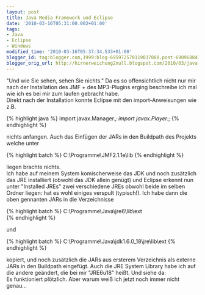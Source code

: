 ```yaml
---
layout: post
title: Java Media Framework und Eclipse
date: '2010-03-16T05:31:00.002+01:00'
tags:
- Java
- Eclipse
- Windows
modified_time: '2010-03-16T05:37:34.533+01:00'
blogger_id: tag:blogger.com,1999:blog-695972570119037880.post-6909688412545895239
blogger_orig_url: http://hirnerweichung2null.blogspot.com/2010/03/java-media-framework-und-eclipse.html
---
```


"Und wie Sie sehen, sehen Sie nichts." Da es so offensichtlich nicht nur mir nach der Installation des JMF + des MP3-Plugins erging beschreibe ich mal wie ich es bei mir zum laufen gebracht habe.  
Direkt nach der Installation konnte Eclipse mit den import-Anweisungen wie z.B.

{% highlight java %}
import javax.Manager.*;
import javax.Player.*;
{% endhighlight %}

nichts anfangen. Auch das Einfügen der JARs in den Buildpath des Projekts welche unter

{% highlight batch %}
C:\Programme\JMF2.1.1e\lib
{% endhighlight %}

liegen brachte nichts.  
Ich habe auf meinem System komischerweise das JDK und noch zusätzlich das JRE installiert (obwohl das JDK allein genügt) und Eclipse erkennt nun unter "Installed JREs" zwei verschiedene JREs obwohl beide im selben Ordner liegen: hat es wohl einiges verspult (typisch!). Ich habe dann die oben gennanten JARs in die Verzeichnisse

{% highlight batch %}
C:\Programme\Java\jre6\lib\ext\
{% endhighlight %}

und

{% highlight batch %}
C:\Programme\Java\jdk1.6.0_18\jre\lib\ext
{% endhighlight %}

kopiert, und noch zusätzlich die JARs aus ersterem Verzeichnis als externe JARs in den Buildpath eingefügt. Auch die JRE System Library habe ich auf die andere geändert, die bei mir "JRE6u18" heißt. Und siehe da:  
Es funktioniert plötzlich. Aber warum weiß ich jetzt noch immer nicht genau...